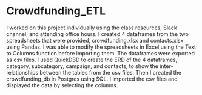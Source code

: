 # Crowdfunding_ETL

I worked on this project individually using the class resources, Slack channel, and attending office hours.
I created 4 dataframes from the two spreadsheets that were provided, crowdfunding.xlsx and contacts.xlsx using Pandas. I was able to modify the spreadsheets in Excel using the Text to Columns function before importing them. The dataframes were exported as csv files.
I used QuickDBD to create the ERD of the 4 dataframes, category, subcategory, campaign, and contacts, to show the inter-relationships between the tables from the csv files. 
Then I created the crowdfunding_db in Postgres using SQL. I imported the csv files and displayed the data by selecting the columns.
